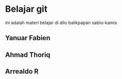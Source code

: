 # Belajar git
ini adalah materi belajar di dilo balikpapan
sabtu-kamis
## Yanuar Fabien
## Ahmad Thoriq
## Arrealdo R